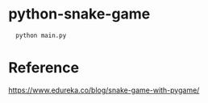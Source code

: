 # python-snake-game

```bash
  python main.py
```

# Reference
https://www.edureka.co/blog/snake-game-with-pygame/